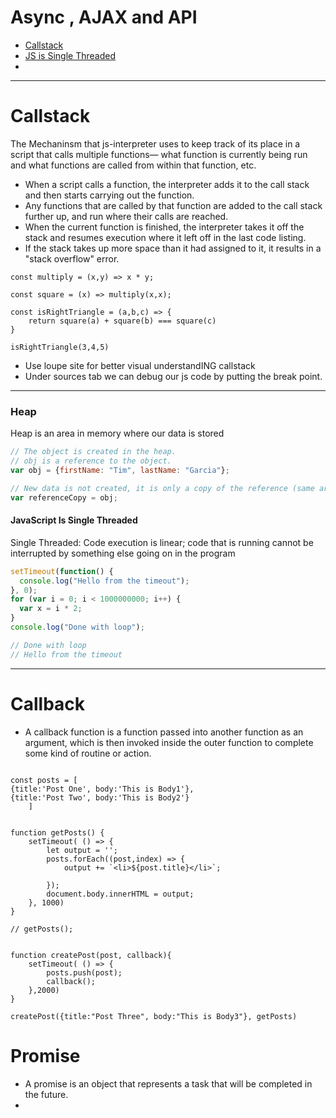 # Async , AJAX and API

- [Callstack](#callstack)
- [JS is Single Threaded](js-is-single-threaded)
- 

---

# Callstack

The Mechaninsm that js-interpreter uses to keep track of its place in a script that calls multiple functions— what function is currently being run and what functions are called from within that function, etc.

- When a script calls a function, the interpreter adds it to the call stack and then starts carrying out the function.
- Any functions that are called by that function are added to the call stack further up, and run where their calls are reached.
- When the current function is finished, the interpreter takes it off the stack and resumes execution where it left off in the last code listing.
- If the stack takes up more space than it had assigned to it, it results in a "stack overflow" error.
```
const multiply = (x,y) => x * y;

const square = (x) => multiply(x,x);

const isRightTriangle = (a,b,c) => {
    return square(a) + square(b) === square(c)
}

isRightTriangle(3,4,5)
```
 - Use loupe site for better visual understandING callstack
 - Under sources tab we can debug our js code by putting the break point.

---
### Heap

Heap is an area in memory where our data is stored

```javascript
// The object is created in the heap. 
// obj is a reference to the object.
var obj = {firstName: "Tim", lastName: "Garcia"};

// New data is not created, it is only a copy of the reference (same area in memory, if value in referenceCopy is changed, it is chanjed in obj as well)
var referenceCopy = obj;
```

#### JavaScript Is Single Threaded

Single Threaded: Code execution is linear; code that is running cannot be interrupted by something else going on in the program

```javascript
setTimeout(function() {
  console.log("Hello from the timeout");
}, 0);
for (var i = 0; i < 1000000000; i++) {
  var x = i * 2;
}
console.log("Done with loop");

// Done with loop
// Hello from the timeout
```

---
# Callback

- A callback function is a function passed into another function as an argument, which is then invoked inside the outer function to complete some kind of routine or action.
```

const posts = [
{title:'Post One', body:'This is Body1'},
{title:'Post Two', body:'This is Body2'}
	]


function getPosts() {
	setTimeout( () => {
		let output = '';
		posts.forEach((post,index) => {
			output += `<li>${post.title}</li>`;

		});
		document.body.innerHTML = output;
	}, 1000)
}

// getPosts();


function createPost(post, callback){
	setTimeout( () => {
		posts.push(post);
		callback();
	},2000)
}

createPost({title:"Post Three", body:"This is Body3"}, getPosts)
```

# Promise
- A promise is an object that represents a task that will be completed in the future.
- 

